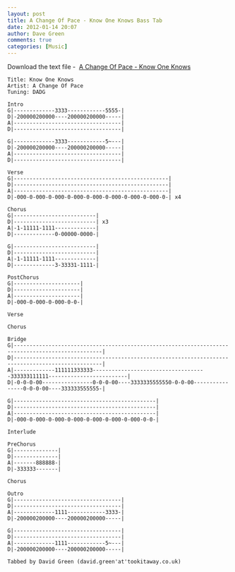 ```yaml
---
layout: post
title: A Change Of Pace - Know One Knows Bass Tab
date: 2012-01-14 20:07
author: Dave Green
comments: true
categories: [Music]
---
```

Download the text file -  [A Change Of Pace - Know One Knows](../assets/music/tabs/KOK.txt)

    Title: Know One Knows
    Artist: A Change Of Pace
    Tuning: DADG

    Intro
    G|-------------3333------------5555-|
    D|-200000200000----200000200000-----|
    A|----------------------------------|
    D|----------------------------------|

    G|-------------3333------------5~---|
    D|-200000200000----200000200000-----|
    A|----------------------------------|
    D|----------------------------------|

    Verse
    G|-------------------------------------------------|
    D|-------------------------------------------------|
    A|-------------------------------------------------|
    D|-000-0-000-0-000-0-000-0-000-0-000-0-000-0-000-0-| x4

    Chorus
    G|--------------------------|
    D|--------------------------| x3
    A|-1-11111-1111-------------|
    D|-------------0-00000-0000-|

    G|--------------------------|
    D|--------------------------|
    A|-1-11111-1111-------------|
    D|-------------3-33331-1111-|

    PostChorus
    G|---------------------|
    D|---------------------|
    A|---------------------|
    D|-000-0-000-0-000-0-0-|

    Verse

    Chorus

    Bridge
    G|--------------------------------------------------------------------------------------------------|
    D|--------------------------------------------------------------------------------------------------|
    A|-------------111111333333------------------------------------333333111111-------------------------|
    D|-0-0-0-00----------------0-0-0-00----3333335555550-0-0-00----------------0-0-0-00----333333555555-|

    G|---------------------------------------------|
    D|---------------------------------------------|
    A|---------------------------------------------|
    D|-000-0-000-0-000-0-000-0-000-0-000-0-000-0-0-|

    Interlude

    PreChorus
    G|--------------|
    D|--------------|
    A|-------888888-|
    D|-333333-------|

    Chorus

    Outro
    G|----------------------------------|
    D|----------------------------------|
    A|-------------1111------------3333-|
    D|-200000200000----200000200000-----|

    G|----------------------------------|
    D|----------------------------------|
    A|-------------1111------------5~---|
    D|-200000200000----200000200000-----|

    Tabbed by David Green (david.green'at'tookitaway.co.uk)
